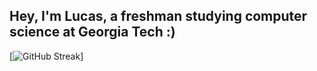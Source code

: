 ## Hey, I'm Lucas, a freshman studying computer science at Georgia Tech :)

[![GitHub Streak](https://github-readme-streak-stats.herokuapp.com?user=lkang172&theme=dark&hide_border=true&border_radius=4.8&card_width=515)]
